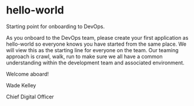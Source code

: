 # hello-world
Starting point for onboarding to DevOps.

As you onboard to the DevOps team, please create your first application as hello-world so everyone knows you have started from the same place.
We will view this as the starting line for everyone on the team.
Our teaming approach is crawl, walk, run to make sure we all have a common understanding within the development team and associated environment.

Welcome aboard!

Wade Kelley

Chief Digital Officer
